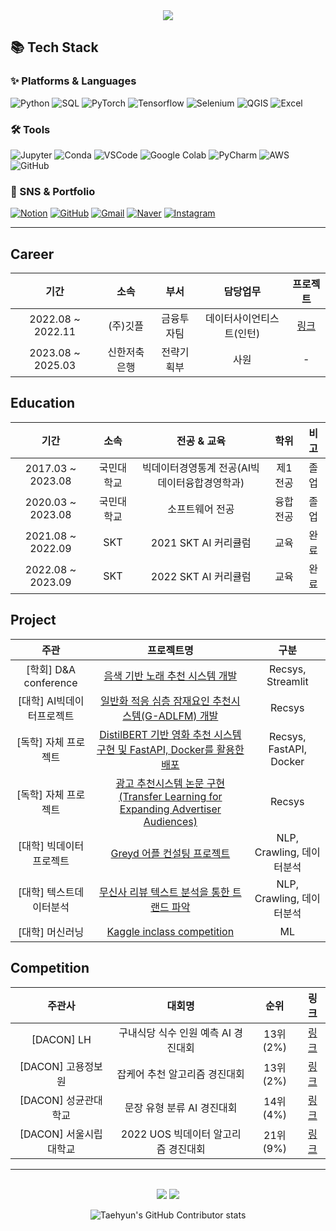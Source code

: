 <!--
**shjang2020/shjang2020** is a ✨ _special_ ✨ repository because its `README.md` (this file) appears on your GitHub profile.

Here are some ideas to get you started:

- 🔭 I’m currently working on ...
- 🌱 I’m currently learning ...
- 👯 I’m looking to collaborate on ...
- 🤔 I’m looking for help with ...
- 💬 Ask me about ...
- 📫 How to reach me: ...
- 😄 Pronouns: ...
- ⚡ Fun fact: ...
-->
<div align=center>
	<img src="https://capsule-render.vercel.app/api?type=waving&color=auto&height=200&section=header&text=SeongHyeon%20Github!&fontSize=80" />	
</div>

## 📚 Tech Stack

### ✨ Platforms & Languages

![Python](https://img.shields.io/badge/Python-orange?style=flat&logo=Python&logoColor=white)
![SQL](https://img.shields.io/badge/SQL-1572B6?style=flat&logo=MYSQL&logoColor=white)
![PyTorch](https://img.shields.io/badge/Pytorch-F80000?style=flat&logo=Pytorch&logoColor=white)
![Tensorflow](https://img.shields.io/badge/Tensorflow-0769AD?style=flat&logo=Tensorflow&logoColor=white)
![Selenium](https://img.shields.io/badge/Selenium-4479A1?style=flat&logo=Selenium&logoColor=white)
![QGIS](https://img.shields.io/badge/QGIS-F7DF1E?style=flat&logo=QGIS&logoColor=white)
![Excel](https://img.shields.io/badge/Excel-43B02A?style=flat&logo=Microsoft%20Excel&logoColor=white)

### 🛠 Tools

![Jupyter](https://img.shields.io/badge/Jupyter-E34F26?style=flat&logo=Jupyter&logoColor=white)
![Conda](https://img.shields.io/badge/Conda-E34F26?style=flat&logo=Anaconda&logoColor=white)
![VSCode](https://img.shields.io/badge/Visual%20Studio%20Code-007ACC?style=flat&logo=VisualStudioCode&logoColor=white)
![Google Colab](https://img.shields.io/badge/Google%20colab-6DB33F?style=flat&logo=Google%20colab&logoColor=white)
![PyCharm](https://img.shields.io/badge/PyCharm-003545?style=flat&logo=PyCharm&logoColor=white)
![AWS](https://img.shields.io/badge/AWS-232F3E?style=flat&logo=AmazonAWS&logoColor=white)
![GitHub](https://img.shields.io/badge/GitHub-181717?style=flat&logo=GitHub&logoColor=white)

### 🎨 SNS & Portfolio

[![Notion](https://img.shields.io/badge/Notion-FF9800?style=flat&logo=Notion&logoColor=white)](https://www.notion.so/SeongHyun-655d731fb5b24495a36b47bd1cab5ee1)
[![GitHub](https://img.shields.io/badge/Github-181717?style=flat&logo=Blogger&logoColor=white)](https://github.com/shjang2020)
[![Gmail](https://img.shields.io/badge/Mail-green?style=flat&logo=Gmail&logoColor=white)](mailto:wkdtjdgus2142@gmail.com)
[![Naver](https://img.shields.io/badge/Mail-43B02A?style=flat&logo=Naver&logoColor=white)](mailto:jjang2142@naver.com)
[![Instagram](https://img.shields.io/badge/Instagram-pink?style=flat&logo=Instagram&logoColor=white)](https://www.instagram.com/seong_82/)

---
## Career
|기간|소속|부서|담당업무|프로젝트|
|:---:|:---:|:---:|:---:|:---:|
|2022.08 ~ 2022.11|(주)깃플|금융투자팀|데이터사이언티스트(인턴)|[링크](https://github.com/shjang2020/Gitple_project)|
|2023.08 ~ 2025.03|신한저축은행|전략기획부|사원|-|

## Education
|기간|소속|전공 & 교육|학위|비고|
|:---:|:---:|:---:|:---:|:---:|
|2017.03 ~ 2023.08|국민대학교|빅데이터경영통계 전공(AI빅데이터융합경영학과)|제1전공|졸업|
|2020.03 ~ 2023.08|국민대학교|소프트웨어 전공|융합전공|졸업|
|2021.08 ~ 2022.09|SKT|2021 SKT AI 커리큘럼|교육|완료|
|2022.08 ~ 2023.09|SKT|2022 SKT AI 커리큘럼|교육|완료|

## Project
|주관|프로젝트명|구분|
|:---:|:---:|:---:|
|[학회] D&A conference|[음색 기반 노래 추천 시스템 개발](./I_See_Your_Next_Song)|Recsys, Streamlit|
|[대학] AI빅데이터프로젝트|[일반화 적응 심층 잠재요인 추천시스템(G-ADLFM) 개발](./KMU_Capstone/tree/main/2022_Recommendation%20System)|Recsys|
|[독학] 자체 프로젝트|[DistilBERT 기반 영화 추천 시스템 구현 및 FastAPI, Docker를 활용한 배포](./Recommendation/tree/main/Project/FastAPI%20and%20Docker%20practice)|Recsys, FastAPI, Docker|
|[독학] 자체 프로젝트|[광고 추천시스템 논문 구현(Transfer Learning for Expanding Advertiser Audiences)](./Recommendation/tree/main/Paper/Finding%20Users%20Who%20Act%20Alike_Transfer%20Learning%20for%20Expanding%20Advertiser%20Audiences)|Recsys|
|[대학] 빅데이터프로젝트|[Greyd 어플 컨설팅 프로젝트](./KMU_Capstone/tree/main/2022_Recommendation%20System)|NLP, Crawling, 데이터분석|
|[대학] 텍스트데이터분석|[무신사 리뷰 텍스트 분석을 통한 트랜드 파악](./KMU_Project/tree/main/텍스트데이터분석%20프로젝트)|NLP, Crawling, 데이터분석|
|[대학] 머신러닝|[Kaggle inclass competition](./KMU_Project/tree/main/머신러닝%20컴페티션)|ML|

## Competition
|주관사|대회명|순위|링크|
|:---:|:---:|:---:|:---:|
|[DACON] LH|구내식당 식수 인원 예측 AI 경진대회|13위(2%)|[링크](./Competition/tree/main/Dacon/구내식당%20식수%20인원%20예측%20AI%20경진대회)|
|[DACON] 고용정보원|잡케어 추천 알고리즘 경진대회|13위(2%)|[링크](./Competition/tree/main/Dacon/잡케어%20추천%20알고리즘%20경진대회)|
|[DACON] 성균관대학교|문장 유형 분류 AI 경진대회|14위(4%)|[링크](./Competition/tree/main/Dacon/문장%20유형%20분류%20AI%20경진대회)|
|[DACON] 서울시립대학교|2022 UOS 빅데이터 알고리즘 경진대회|21위(9%)|[링크](./Competition/tree/main/Dacon/UOS%20빅데이터%20알고리즘%20경진대회)|


---

<div align=center>
	<br>
<img src="https://github-readme-stats.vercel.app/api/top-langs/?username=shjang2020&layout=compact">
<img src="https://github-readme-stats.vercel.app/api?username=shjang2020&show_icons=true">

![Taehyun's GitHub Contributor stats](https://github-contributor-stats.vercel.app/api?username=shjang2020)
</div>
